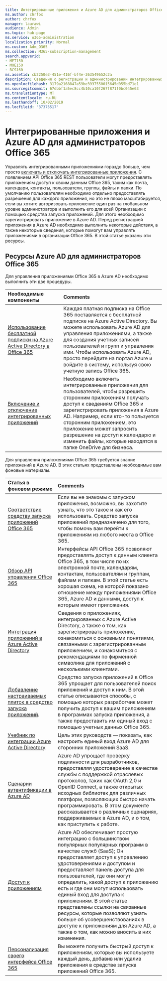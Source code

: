 ```yaml
---
title: Интегрированные приложения и Azure AD для администраторов Office 365
ms.author: chrfox
author: chrfox
manager: laurawi
audience: Admin
ms.topic: hub-page
ms.service: o365-administration
localization_priority: Normal
ms.custom: Adm_O365
ms.collection: M365-subscription-management
search.appverid:
- MET150
- MOE150
- BCS160
ms.assetid: cb2250e3-451e-416f-bf4e-363549652c2a
description: Сведения о регистрации и администрировании интегрированных приложений Office 365 в Azure AD
ms.openlocfilehash: 3179a2168847a59be3937550015645d055bd71e1
ms.sourcegitcommit: 67dbbf1a5ec8cc4b10ca10f267f871f0bc045e63
ms.translationtype: MT
ms.contentlocale: ru-RU
ms.lasthandoff: 10/02/2019
ms.locfileid: "37375517"
---
```

# <a name="integrated-apps-and-azure-ad-for-office-365-administrators"></a>Интегрированные приложения и Azure AD для администраторов Office 365

Управлять интегрированными приложениями гораздо больше, чем просто [включать и отключать интегрированные приложения](https://support.office.com/article/7e453a40-66df-44ab-92a1-96786cb7fb34#__toc379982114). С появлением API Office 365 REST пользователи могут предоставлять приложениям доступ к своим данным Office 365, таким как почта, календари, контакты, пользователи, группы, файлы и папки. По умолчанию пользователям необходимо отдельно предоставлять разрешения для каждого приложения, но это не плохо масштабируется, если вы хотите авторизовать приложение один раз на глобальном уровне администратора и выполнить его для всей Организации с помощью средства запуска приложений. Для этого необходимо зарегистрировать приложение в Azure AD. Перед регистрацией приложения в Azure AD необходимо выполнить некоторые действия, а также некоторые сведения, которые помогут вам управлять приложениями в организации Office 365. В этой статье указаны эти ресурсы.
  
## <a name="azure-ad-resources-for-office-365-admins"></a>Ресурсы Azure AD для администраторов Office 365

Для управления приложениями Office 365 в Azure AD необходимо выполнить эти две процедуры.
  
|**Необходимые компоненты**|**Comments**|
|:-----|:-----|
|[Использование бесплатной подписки на Azure Active Directory в Office 365](https://docs.microsoft.com/microsoft-365/compliance/use-your-free-azure-ad-subscription-in-office-365) <br/> |Каждая платная подписка на Office 365 поставляется с бесплатной подписке на Azure Active Directory. Вы можете использовать Azure AD для управления приложениями, а также для создания учетных записей пользователей и групп и управления ими. Чтобы использовать Azure AD, просто перейдите на портал Azure и войдите в систему, используя свою учетную запись Office 365.  <br/> |
|[Включение и отключение интегрированных приложений](https://support.office.com/article/7e453a40-66df-44ab-92a1-96786cb7fb34#__toc379982114) <br/> |Необходимо включить интегрированные приложения для пользователей, чтобы разрешить сторонним приложениям получать доступ к сведениям Office 365 и зарегистрировать приложения в Azure AD. Например, если кто-то пользуется сторонним приложением, это приложение может запросить разрешение на доступ к календарю и изменить файлы, которые находятся в папке OneDrive для бизнеса.  <br/> |
   
Для управления приложениями Office 365 требуется знание приложений в Azure AD. В этих статьях представлены необходимые вам фоновые материалы.
  
|**Статья в фоновом режиме**|**Comments**|
|:-----|:-----|
|[Соответствие средству запуска приложений Office 365](https://support.office.com/article/79f12104-6fed-442f-96a0-eb089a3f476a) <br/> |Если вы не знакомы с запуском приложения, возможно, вы захотите узнать, что это такое и как его использовать. Средство запуска приложений предназначено для того, чтобы помочь вам перейти к приложениям из любого места в Office 365.  <br/> |
|[Обзор API управления Office 365](https://docs.microsoft.com/office/office-365-management-api/office-365-management-apis-overview) <br/> |Интерфейсы API Office 365 позволяют предоставлять доступ к данным клиента Office 365, в том числе по их электронной почте, календарям, контактам, пользователям и группам, файлам и папкам. В этой статье есть хорошая схема, на которой показано отношение между приложениями Office 365, Azure AD и данными, доступ к которым имеют приложения.  <br/> |
|[Интеграция приложений в Azure Active Directory](https://docs.microsoft.com/azure/active-directory/develop/quickstart-v1-add-azure-ad-app) <br/> | Сведения о приложениях, интегрированных с Azure Active Directory, а также о том, как зарегистрировать приложение, ознакомиться с основными понятиями, связанными с зарегистрированным приложением, и ознакомиться с рекомендациями по фирменной символике для приложений с несколькими клиентами.  <br/> |
|[Добавление настраиваемых плиток в средство запуска приложений](https://docs.microsoft.com/office365/admin/manage/customize-the-app-launcher).  <br/> |Средство запуска приложений в Office 365 упрощает для пользователей поиск приложений и доступ к ним. В этой статье описываются способы, с помощью которых разработчик может получить доступ к вашим приложениям в программах запуска приложения, а также предоставить им единый вход с помощью учетных данных Office 365.  <br/> |
|[Учебник по интеграции Azure Active Directory](https://docs.microsoft.com/azure/active-directory/saas-apps/tutorial-list) <br/> |Цель этих руководств — показать, как настроить единый вход Azure AD для сторонних приложений SaaS.  <br/> |
|[Сценарии аутентификации в Azure AD](https://go.microsoft.com/fwlink/?LinkId=617145) <br/> |Azure AD упрощает проверку подлинности для разработчиков, предоставляя удостоверение в качестве службы с поддержкой отраслевых протоколов, таких как OAuth 2,0 и OpenID Connect, а также открытых исходных библиотек для различных платформ, позволяющих быстро начать программировать. В этом документе рассказывается о различных сценариях, поддерживаемых в Azure AD, и о том, как приступить к работе.  <br/> |
|[Доступ к приложениям](https://docs.microsoft.com/azure/active-directory/manage-apps/what-is-access-management) <br/> |Azure AD обеспечивает простую интеграцию с большинством популярных популярных программ в качестве служб (SaaS); Он предоставляет доступ к управлению удостоверениями и доступом и предоставляет панель доступа для пользователей, где они могут определить, какой доступ к приложению есть и где они могут использовать единый вход для доступа к приложениям. В этой статье представлены ссылки на связанные ресурсы, которые позволяют узнать больше об усовершенствованиях в доступе к приложениям для Azure AD, а также о том, как можно вносить в них изменения.  <br/> |
|[Персонализация своего интерфейса Office 365](https://support.office.com/article/eb34a21b-52fa-4fbf-a8d5-146132242985) <br/> |Вы можете получить быстрый доступ к приложениям, которые вы используете каждый день, добавив или удалив приложения в средстве запуска приложений Office 365.  <br/> |
   

